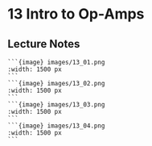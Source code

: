 # 13 Intro to Op-Amps

## Lecture Notes

````{div} full-width
```{image} images/13_01.png
:width: 1500 px
```
```{image} images/13_02.png
:width: 1500 px
```
```{image} images/13_03.png
:width: 1500 px
```
```{image} images/13_04.png
:width: 1500 px
```
````